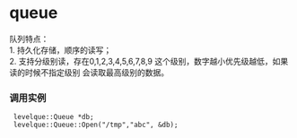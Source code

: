 queue
=====
队列特点：<br/>
     1. 持久化存储，顺序的读写；<br/>
     2. 支持分级别读，存在0,1,2,3,4,5,6,7,8,9 这个级别，数字越小优先级越低，如果读的时候不指定级别
        会读取最高级别的数据。<br/>
### 调用实例
     levelque::Queue *db;
     levelque::Queue::Open("/tmp","abc", &db);

      
